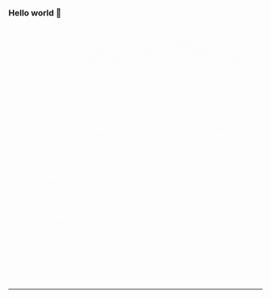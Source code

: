 ### Hello world  👋

![Header](https://github.com/mansssion/mansssion/blob/main/assets/giphy.gif?raw=true)

****

